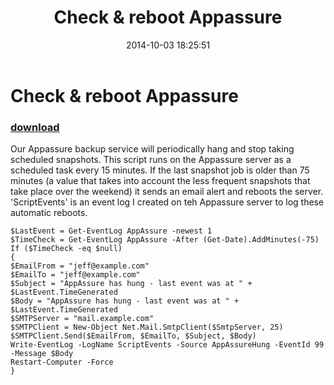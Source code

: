 ﻿---
pid:            5483
parent:         0
children:       
poster:         JeffH
title:          Check & reboot Appassure
date:           2014-10-03 18:25:51
description:    Our Appassure backup service will periodically hang and stop taking scheduled snapshots. This script  runs on the Appassure server as a scheduled task every 15 minutes. If the last snapshot job is older than 75 minutes (a value that takes into account the less frequent snapshots that take place over the weekend) it sends an email alert and reboots the server. 'ScriptEvents' is an event log I created on teh Appassure server to log these automatic reboots.
format:         posh
---

# Check & reboot Appassure

### [download](5483.ps1)  

Our Appassure backup service will periodically hang and stop taking scheduled snapshots. This script  runs on the Appassure server as a scheduled task every 15 minutes. If the last snapshot job is older than 75 minutes (a value that takes into account the less frequent snapshots that take place over the weekend) it sends an email alert and reboots the server. 'ScriptEvents' is an event log I created on teh Appassure server to log these automatic reboots.

```posh
$LastEvent = Get-EventLog AppAssure -newest 1
$TimeCheck = Get-EventLog AppAssure -After (Get-Date).AddMinutes(-75)
If ($TimeCheck -eq $null)
{
$EmailFrom = "jeff@example.com"
$EmailTo = "jeff@example.com"
$Subject = "AppAssure has hung - last event was at " + $LastEvent.TimeGenerated
$Body = "AppAssure has hung - last event was at " + $LastEvent.TimeGenerated
$SMTPServer = "mail.example.com"
$SMTPClient = New-Object Net.Mail.SmtpClient($SmtpServer, 25)
$SMTPClient.Send($EmailFrom, $EmailTo, $Subject, $Body)
Write-EventLog -LogName ScriptEvents -Source AppAssureHung -EventId 99 -Message $Body
Restart-Computer -Force
}

```
